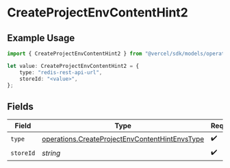 # CreateProjectEnvContentHint2

## Example Usage

```typescript
import { CreateProjectEnvContentHint2 } from "@vercel/sdk/models/operations";

let value: CreateProjectEnvContentHint2 = {
    type: "redis-rest-api-url",
    storeId: "<value>",
};
```

## Fields

| Field                                                                                                            | Type                                                                                                             | Required                                                                                                         | Description                                                                                                      |
| ---------------------------------------------------------------------------------------------------------------- | ---------------------------------------------------------------------------------------------------------------- | ---------------------------------------------------------------------------------------------------------------- | ---------------------------------------------------------------------------------------------------------------- |
| `type`                                                                                                           | [operations.CreateProjectEnvContentHintEnvsType](../../models/operations/createprojectenvcontenthintenvstype.md) | :heavy_check_mark:                                                                                               | N/A                                                                                                              |
| `storeId`                                                                                                        | *string*                                                                                                         | :heavy_check_mark:                                                                                               | N/A                                                                                                              |